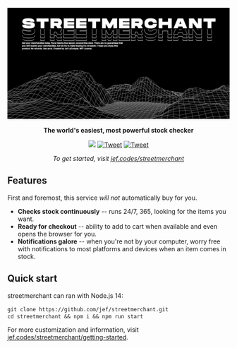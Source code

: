 <p align="center">
  <a href="https://jef.codes/streetmerchant"
    ><img
      src="https://raw.githubusercontent.com/jef/streetmerchant/main/media/streetmerchant.png"
      alt="streetmerchant"
  /></a>
</p>
<p align="center">
  <strong>The world's easiest, most powerful stock checker</strong>
</p>
<p align="center">
  <a href="https://github.com/jef/streetmerchant/actions?query=workflow%3Aci"
    ><img src="https://github.com/jef/streetmerchant/workflows/ci/badge.svg"
  /></a>
  <a href="https://discord.gg/gbVY4vB9JF"
    ><img
      src="https://img.shields.io/discord/773913070665859073.svg?label=chat&logo=discord&logoColor=ffffff&color=7389D8"
      alt="Tweet"
  /></a>
  <a
    href="https://twitter.com/intent/tweet?text=Beat%20the%20masses%20with%20streetmerchant&url=https://github.com/jef/streetmerchant&hashtags=typescript,opensource,bot,shopping"
    ><img
      src="https://img.shields.io/badge/twitter-share-green?logo=twitter&style=social"
      alt="Tweet"
  /></a>
</p>
<p align="center">
  <em>To get started, visit <a href="https://jef.codes/streetmerchant">jef.codes/streetmerchant</a></em>
</p>

## Features

First and foremost, this service _will not_ automatically buy for you.

- **Checks stock continuously** -- runs 24/7, 365, looking for the items you want.
- **Ready for checkout** -- ability to add to cart when available and even opens the browser for you.
- **Notifications galore** -- when you're not by your computer, worry free with notifications to most platforms and devices when an item comes in stock.

## Quick start

streetmerchant can ran with Node.js 14:

```shell
git clone https://github.com/jef/streetmerchant.git
cd streetmerchant && npm i && npm run start
```

For more customization and information, visit [jef.codes/streetmerchant/getting-started](https://jef.codes/streetmerchant/getting-started).
